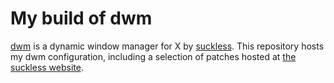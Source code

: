 # My build of dwm

[dwm](https://dwm.suckless.org/) is a dynamic window manager for X by
[suckless](https://suckless.org).  This repository hosts my dwm
configuration, including a selection of patches hosted at [the
suckless website](https://dwm.suckless.org/patches/).
